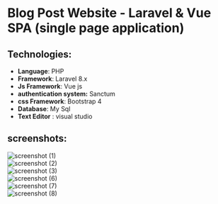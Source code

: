 # Blog Post Website - Laravel & Vue SPA (single page application)

## Technologies:
-  **Language**: PHP
-  **Framework**: Laravel 8.x
-  **Js Framework**: Vue js
-  **authentication system:** Sanctum
-  **css Framework**: Bootstrap 4
-  **Database**: My Sql
-  **Text Editor** : visual studio

## screenshots:
![screenshot (1)](https://user-images.githubusercontent.com/68750404/152131462-c6a61651-d79d-4d27-8add-c2dafedea401.png) <br />
![screenshot (2)](https://user-images.githubusercontent.com/68750404/152131484-0e176a30-ac4b-4c81-bb84-7917a7b1526b.png) <br />
![screenshot (3)](https://user-images.githubusercontent.com/68750404/152131492-86677e49-736f-4c8f-9fa6-4f2a5198dd88.png) <br />
![screenshot (6)](https://user-images.githubusercontent.com/68750404/152131524-990de5d5-6302-46d2-8027-16324e20fc0c.png) <br />
![screenshot (7)](https://user-images.githubusercontent.com/68750404/152131542-03738ddf-2199-4216-9f04-5a61a0987113.png) <br />
![screenshot (8)](https://user-images.githubusercontent.com/68750404/152131546-dee4a3b4-f543-44d3-a19f-20ebb15db77d.png)

